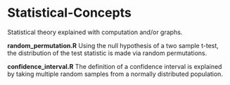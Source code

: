 # Statistical-Concepts
Statistical theory explained with computation and/or graphs.

**random_permutation.R** Using the null hypothesis of a two sample t-test, the distribution of the test statistic
is made via random permutations.

**confidence_interval.R** The definition of a confidence interval is explained by taking multiple random samples
from a normally distributed population.
